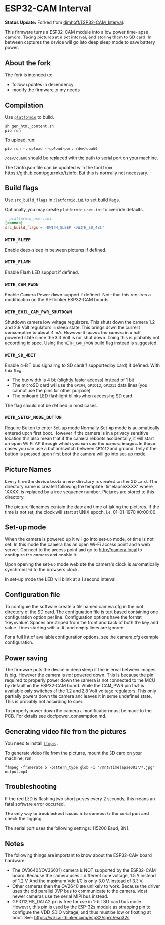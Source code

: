 ESP32-CAM Interval
==================

__Status Update:__ Forked from [dimhoff/ESP32-CAM_Interval](https://github.com/dimhoff/ESP32-CAM_Interval).

This firmware turns a ESP32-CAM module into a low power time-lapse camera.
Taking pictures at a set interval, and storing them to SD card. In between
captures the device will go into deep sleep mode to save battery power.

About the fork
--------------

The fork is intended to:

* follow updates in dependency
* modify the firmware to my needs

Compilation
-----------

Use [`platformio`](https://platformio.org/) to build.

```console
sh gen_html_content.sh
pio run
```

To upload, run:

```console
pio run -t upload --upload-port /dev/cuaU0
```

`/dev/cuaU0` should be replaced with the path to serial port on your machine.

The tzinfo.json file can be updated with the tool from
https://github.com/pgurenko/tzinfo. But this is normally not necessary.

## Build flags

Use `src_build_flags` in `platformio.ini` to set build flags.

Optionally, you may create `platformio_user.ini` to override defaults.

```ini
; platformio_user.ini
[common]
src_build_flags = -DWITH_SLEEP -DWITH_SD_4BIT
```

### `WITH_SLEEP`

Enable deep-sleep in between pictures if defined.

### `WITH_FLASH`

Enable Flash LED support if defined.

### `WITH_CAM_PWDN`

Enable Camera Power down support if defined. Note that this requires a
modification on the AI-Thinker ESP32-CAM boards.

### `WITH_EVIL_CAM_PWR_SHUTDOWN`

Shutdown camera low voltage regulators.  This shuts down the camera 1.2 and
2.8 Volt regulators in sleep state. This brings down the current
consumption to about 4 mA. However it leaves the camera in a half powered
state since the 3.3 Volt is not shut down. Doing this is probably not
according to spec. Using the `WITH_CAM_PWDN` build flag instead is suggested.

### `WITH_SD_4BIT`

Enable 4-BIT bus signalling to SD card(if supported by card) if defined. With
this flag:

* The bus width is 4 bit (slightly faster access) instead of 1 bit
* The microSD card will use the `GPIO4`, `GPIO12`, `GPIO13` data lines (you
  cannot use the pins for other purpose)
* The onboard LED flashlight blinks when accessing SD card

The flag should not be defined in most cases.

### `WITH_SETUP_MODE_BUTTON`

Require Button to enter Set-up mode Normally Set-up mode is automatically
entered upon first boot. However if the camera is in a privacy sensitive
location this also mean that if the camera reboots accidentally, it will start
an open Wi-Fi AP through which you can see the camera images. In these cases
you can use a button/switch between `GPIO12` and ground. Only if the button is
pressed upon first boot the camera will go into set-up mode.

Picture Names
-------------
Every time the device boots a new directory is created on the SD card. The
directory name is created following the template 'timelapseXXXX', where 'XXXX'
is replaced by a free sequence number. Pictures are stored to this directory.

The picture filenames contain the date and time of taking the pictures. If the
time is not set, the clock will start at UNIX epoch, i.e. 01-01-1970 00:00:00.

Set-up mode
-----------
When the camera is powered up it will go into set-up mode, or time is not
set. In this mode the camera has an open Wi-Fi access point and a web server.
Connect to the access point and go to http://camera.local to configure the
camera and enable it.

Upon opening the set-up mode web site the camera's clock is automatically
synchronized to the browsers clock.

In set-up mode the LED will blink at a 1 second interval.

Configuration file
------------------
To configure the software create a file named camera.cfg in the root
directory of the SD card. The configuration file is text based containing one
configuration option per line. Configuration options have the format
'key=value'. Spaces are striped from the front and back of both the key and
value. Lines starting with a '#' and empty lines are ignored.

For a full list of available configuration options, see the camera.cfg example
configuration.

Power saving
------------
The firmware puts the device in deep sleep if the interval between images is
big. However the camera is _not_ powered down. This is because the pin required
to properly power down the camera is not connected to the MCU by default on the
ESP32-CAM board. While the CAM_PWR pin that is available only switches of the
1.2 and 2.8 Volt voltage regulators. This only partially powers down the camera
and leaves it in some undefined state. This is probably not according to spec

To properly power down the camera a modification must be made to the PCB. For
details see doc/power_consumption.md.

Generating video file from the pictures
---------------------------------------

You need to install [`ffmpeg`](https://ffmpeg.org/).

To generate video file from the pictures, mount the SD card on your machine,
run:

```console
ffmpeg -framerate 5 -pattern_type glob -i "/mnt/timelapse0017/*.jpg" output.mp4
```

Troubleshooting
---------------
If the red LED is flashing two short pulses every 2 seconds, this means an fatal
software error occurred.

The only way to troubleshoot issues is to connect to the serial port and check
the logging.

The serial port uses the following settings: 115200 Baud, 8N1.

Notes
-----
The following things are important to know about the ESP32-CAM board hardware:

 - The OV3640(/OV3660?) camera is NOT supported by the ESP32-CAM board. Because
   the camera uses a different core voltage, 1.5 V instead of 1.2 V. And the
   maximum Vdd I/O is only 3.0 V, instead of 3.3 V.
 - Other cameras then the OV2640 are unlikely to work. Because the driver uses
   the old parallel DVP bus to communicate to the camera. Most newer cameras
   use the serial MIPI bus instead.
 - GPIO12/HS_DATA2 pin is free for use in 1-bit SD-card bus mode. However, this
   pin is used by the ESP-32s module as strapping pin to configure the VDD_SDIO
   voltage, and thus must be low or floating at boot. See:
   https://wiki.ai-thinker.com/esp32/spec/esp32s
